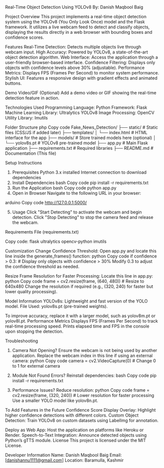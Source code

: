  Real-Time Object Detection Using YOLOv8
 By: Danish Maqbool Baig

Project Overview
This project implements a real-time object detection system using the YOLOv8 (You Only Look Once) model and the Flask framework. It utilizes a live webcam feed to detect and classify objects, displaying the results directly in a web browser with bounding boxes and confidence scores.

Features
Real-Time Detection: Detects multiple objects live through webcam input.
High Accuracy: Powered by YOLOv8, a state-of-the-art object detection algorithm.
Web Interface: Access the application through a user-friendly browser-based interface.
Confidence Filtering: Displays only objects with confidence levels above 30% (adjustable).
Performance Metrics: Displays FPS (Frames Per Second) to monitor system performance.
Stylish UI: Features a responsive design with gradient effects and animated buttons.

Demo Video/GIF (Optional)
Add a demo video or GIF showing the real-time detection feature in action.

Technologies Used
Programming Language: Python
Framework: Flask
Machine Learning Library: Ultralytics YOLOv8
Image Processing: OpenCV
Utility Library: Imutils

Folder Structure
php
Copy code
Fake_News_Detection/
├── static/                        # Static files (CSS/JS if added later)
├── templates/
│   └── index.html                 # HTML interface for the app
├── models/                        # Store trained models here (optional)
│   └── yolov8s.pt                 # YOLOv8 pre-trained model
├── app.py                         # Main Flask application
├── requirements.txt               # Required libraries
├── README.md                      # Documentation (This file)

Setup Instructions
1. Prerequisites
Python 3.x installed
Internet connection to download dependencies
2. Install Dependencies
bash
Copy code
pip install -r requirements.txt
3. Run the Application
bash
Copy code
python app.py
4. Open in Browser
Navigate to the following URL in your browser:

arduino
Copy code
http://127.0.0.1:5000/

5. Usage
Click "Start Detecting" to activate the webcam and begin detection.
Click "Stop Detecting" to stop the camera feed and release the webcam.

Requirements File (requirements.txt)

Copy code:
flask
ultralytics
opencv-python
imutils


Customization
Change Confidence Threshold:
Open app.py and locate this line inside the generate_frames() function:
python
Copy code
if confidence > 0.3:  # Display only objects with confidence > 30%
Modify 0.3 to adjust the confidence threshold as needed.

Resize Frame Resolution for Faster Processing:
Locate this line in app.py:
python
Copy code
frame = cv2.resize(frame, (640, 480))  # Resize to 640x480
Change the resolution if required (e.g., (320, 240) for faster but lower quality processing).

Model Information
YOLOv8s: Lightweight and fast version of the YOLO model.
File Used: yolov8s.pt (pre-trained weights).

To improve accuracy, replace it with a larger model, such as yolov8m.pt or yolov8l.pt.
Performance Metrics
Displays FPS (Frames Per Second) to track real-time processing speed.
Prints elapsed time and FPS in the console upon stopping the detection.

Troubleshooting
1. Camera Not Opening?
Ensure the webcam is not being used by another application.
Replace the webcam index in this line if using an external camera:
python
Copy code
camera = cv2.VideoCapture(0)  # Change 0 to 1 for external camera

2. Module Not Found Errors?
Reinstall dependencies:
bash
Copy code
pip install -r requirements.txt

3. Performance Issues?
Reduce resolution:
python
Copy code
frame = cv2.resize(frame, (320, 240))  # Lower resolution for faster processing
Use a smaller YOLO model like yolov8n.pt.

To Add Features in the Future
Confidence Score Display Overlay: Highlight higher confidence detections with different colors.
Custom Object Detection: Train YOLOv8 on custom datasets using LabelImg for annotation.

Deploy as Web App: Host the application on platforms like Heroku or Render.
Speech-to-Text Integration: Announce detected objects using Python’s gTTS module.
License
This project is licensed under the MIT License.

Developer Information
Name: Danish Maqbool Baig
Email: [danishannu1111@gmail.com] 
Location: Baramulla, Kashmir
 

